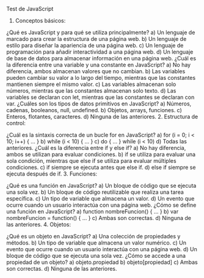 Test de JavaScript

1. Conceptos básicos:

¿Qué es JavaScript y para qué se utiliza principalmente?
a) Un lenguaje de marcado para crear la estructura de una página web.
b) Un lenguaje de estilo para diseñar la apariencia de una página web.
c) Un lenguaje de programación para añadir interactividad a una página web.
d) Un lenguaje de base de datos para almacenar información en una página web.
¿Cuál es la diferencia entre una variable y una constante en JavaScript?
a) No hay diferencia, ambos almacenan valores que no cambian.
b) Las variables pueden cambiar su valor a lo largo del tiempo, mientras que las constantes mantienen siempre el mismo valor.
c) Las variables almacenan solo números, mientras que las constantes almacenan solo texto.
d) Las variables se declaran con let, mientras que las constantes se declaran con var.
¿Cuáles son los tipos de datos primitivos en JavaScript?
a) Números, cadenas, booleanos, null, undefined.
b) Objetos, arrays, funciones.
c) Enteros, flotantes, caracteres.
d) Ninguna de las anteriores.
2. Estructura de control:

¿Cuál es la sintaxis correcta de un bucle for en JavaScript?
a) for (i = 0; i < 10; i++) { ... }
b) while (i < 10) { ... }
c) do { ... } while (i < 10)
d) Todas las anteriores.
¿Cuál es la diferencia entre if y else if?
a) No hay diferencia, ambos se utilizan para evaluar condiciones.
b) if se utiliza para evaluar una sola condición, mientras que else if se utiliza para evaluar múltiples condiciones.
c) if siempre se ejecuta antes que else if.
d) else if siempre se ejecuta después de if.
3. Funciones:

¿Qué es una función en JavaScript?
a) Un bloque de código que se ejecuta una sola vez.
b) Un bloque de código reutilizable que realiza una tarea específica.
c) Un tipo de variable que almacena un valor.
d) Un evento que ocurre cuando un usuario interactúa con una página web.
¿Cómo se define una función en JavaScript?
a) function nombreFuncion() { ... }
b) var nombreFuncion = function() { ... }
c) Ambas son correctas.
d) Ninguna de las anteriores.
4. Objetos:

¿Qué es un objeto en JavaScript?
a) Una colección de propiedades y métodos.
b) Un tipo de variable que almacena un valor numérico.
c) Un evento que ocurre cuando un usuario interactúa con una página web.
d) Un bloque de código que se ejecuta una sola vez.
¿Cómo se accede a una propiedad de un objeto?
a) objeto.propiedad
b) objeto[propiedad]
c) Ambas son correctas.
d) Ninguna de las anteriores.
